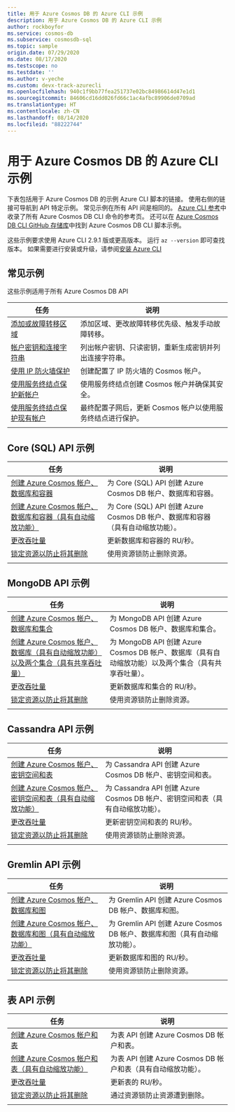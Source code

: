 ```yaml
---
title: 用于 Azure Cosmos DB 的 Azure CLI 示例
description: 用于 Azure Cosmos DB 的 Azure CLI 示例
author: rockboyfor
ms.service: cosmos-db
ms.subservice: cosmosdb-sql
ms.topic: sample
origin.date: 07/29/2020
ms.date: 08/17/2020
ms.testscope: no
ms.testdate: ''
ms.author: v-yeche
ms.custom: devx-track-azurecli
ms.openlocfilehash: 940c1f9bb77fea251737e02bc84986614d47e1d1
ms.sourcegitcommit: 84606cd16dd026fd66c1ac4afbc89906de0709ad
ms.translationtype: HT
ms.contentlocale: zh-CN
ms.lasthandoff: 08/14/2020
ms.locfileid: "88222744"
---
```

# <a name="azure-cli-samples-for-azure-cosmos-db"></a>用于 Azure Cosmos DB 的 Azure CLI 示例

下表包括用于 Azure Cosmos DB 的示例 Azure CLI 脚本的链接。 使用右侧的链接可导航到 API 特定示例。 常见示例在所有 API 间是相同的。 [Azure CLI 参考](https://docs.azure.cn/cli/cosmosdb?view=azure-cli-latest)中收录了所有 Azure Cosmos DB CLI 命令的参考页。 还可以在 [Azure Cosmos DB CLI GitHub 存储库](https://github.com/Azure-Samples/azure-cli-samples/tree/master/cosmosdb)中找到 Azure Cosmos DB CLI 脚本示例。

这些示例要求使用 Azure CLI 2.9.1 版或更高版本。 运行 `az --version` 即可查找版本。 如果需要进行安装或升级，请参阅[安装 Azure CLI](https://docs.azure.cn/cli/install-azure-cli?view=azure-cli-latest)

## <a name="common-samples"></a>常见示例

这些示例适用于所有 Azure Cosmos DB API

|任务 | 说明 |
|---|---|
| [添加或故障转移区域](scripts/cli/common/regions.md?toc=%2fcli%2ftoc.json) | 添加区域、更改故障转移优先级、触发手动故障转移。|
| [帐户密钥和连接字符串](scripts/cli/common/keys.md?toc=%2fcli%2ftoc.json) | 列出帐户密钥、只读密钥，重新生成密钥并列出连接字符串。|
| [使用 IP 防火墙保护](scripts/cli/common/ipfirewall.md?toc=%2fcli%2ftoc.json)| 创建配置了 IP 防火墙的 Cosmos 帐户。|
| [使用服务终结点保护新帐户](scripts/cli/common/service-endpoints.md?toc=%2fcli%2ftoc.json)| 使用服务终结点创建 Cosmos 帐户并确保其安全。|
| [使用服务终结点保护现有帐户](scripts/cli/common/service-endpoints-ignore-missing-vnet.md?toc=%2fcli%2ftoc.json)| 最终配置子网后，更新 Cosmos 帐户以使用服务终结点进行保护。|
|||

## <a name="core-sql-api-samples"></a>Core (SQL) API 示例

|任务 | 说明 |
|---|---|
| [创建 Azure Cosmos 帐户、数据库和容器](scripts/cli/sql/create.md?toc=%2fcli%2ftoc.json)| 为 Core (SQL) API 创建 Azure Cosmos DB 帐户、数据库和容器。 |
| [创建 Azure Cosmos 帐户、数据库和容器（具有自动缩放功能）](scripts/cli/sql/autoscale.md?toc=%2fcli%2ftoc.json)| 为 Core (SQL) API 创建 Azure Cosmos DB 帐户、数据库和容器（具有自动缩放功能）。 |
| [更改吞吐量](scripts/cli/sql/throughput.md?toc=%2fcli%2ftoc.json) | 更新数据库和容器的 RU/秒。|
| [锁定资源以防止将其删除](scripts/cli/sql/lock.md?toc=%2fcli%2ftoc.json)| 使用资源锁防止删除资源。|
|||

## <a name="mongodb-api-samples"></a>MongoDB API 示例

|任务 | 说明 |
|---|---|
| [创建 Azure Cosmos 帐户、数据库和集合](scripts/cli/mongodb/create.md?toc=%2fcli%2ftoc.json)| 为 MongoDB API 创建 Azure Cosmos DB 帐户、数据库和集合。 |
| [创建 Azure Cosmos 帐户、数据库（具有自动缩放功能）以及两个集合（具有共享吞吐量）](scripts/cli/mongodb/autoscale.md?toc=%2fcli%2ftoc.json)| 为 MongoDB API 创建 Azure Cosmos DB 帐户、数据库（具有自动缩放功能）以及两个集合（具有共享吞吐量）。 |
| [更改吞吐量](scripts/cli/mongodb/throughput.md?toc=%2fcli%2ftoc.json) | 更新数据库和集合的 RU/秒。|
| [锁定资源以防止将其删除](scripts/cli/mongodb/lock.md?toc=%2fcli%2ftoc.json)| 使用资源锁防止删除资源。|
|||

## <a name="cassandra-api-samples"></a>Cassandra API 示例

|任务 | 说明 |
|---|---|
| [创建 Azure Cosmos 帐户、密钥空间和表](scripts/cli/cassandra/create.md?toc=%2fcli%2ftoc.json)| 为 Cassandra API 创建 Azure Cosmos DB 帐户、密钥空间和表。 |
| [创建 Azure Cosmos 帐户、密钥空间和表（具有自动缩放功能）](scripts/cli/cassandra/autoscale.md?toc=%2fcli%2ftoc.json)| 为 Cassandra API 创建 Azure Cosmos DB 帐户、密钥空间和表（具有自动缩放功能）。 |
| [更改吞吐量](scripts/cli/cassandra/throughput.md?toc=%2fcli%2ftoc.json) | 更新密钥空间和表的 RU/秒。|
| [锁定资源以防止将其删除](scripts/cli/cassandra/lock.md?toc=%2fcli%2ftoc.json)| 使用资源锁防止删除资源。|
|||

## <a name="gremlin-api-samples"></a>Gremlin API 示例

|任务 | 说明 |
|---|---|
| [创建 Azure Cosmos 帐户、数据库和图](scripts/cli/gremlin/create.md?toc=%2fcli%2ftoc.json)| 为 Gremlin API 创建 Azure Cosmos DB 帐户、数据库和图。 |
| [创建 Azure Cosmos 帐户、数据库和图（具有自动缩放功能）](scripts/cli/gremlin/autoscale.md?toc=%2fcli%2ftoc.json)| 为 Gremlin API 创建 Azure Cosmos DB 帐户、数据库和图（具有自动缩放功能）。 |
| [更改吞吐量](scripts/cli/gremlin/throughput.md?toc=%2fcli%2ftoc.json) | 更新数据库和图的 RU/秒。|
| [锁定资源以防止将其删除](scripts/cli/gremlin/lock.md?toc=%2fcli%2ftoc.json)| 使用资源锁防止删除资源。|
|||

## <a name="table-api-samples"></a>表 API 示例

|任务 | 说明 |
|---|---|
| [创建 Azure Cosmos 帐户和表](scripts/cli/table/create.md?toc=%2fcli%2ftoc.json)| 为表 API 创建 Azure Cosmos DB 帐户和表。 |
| [创建 Azure Cosmos 帐户和表（具有自动缩放功能）](scripts/cli/table/autoscale.md?toc=%2fcli%2ftoc.json)| 为表 API 创建 Azure Cosmos DB 帐户和表（具有自动缩放功能）。 |
| [更改吞吐量](scripts/cli/table/throughput.md?toc=%2fcli%2ftoc.json) | 更新表的 RU/秒。|
| [锁定资源以防止将其删除](scripts/cli/table/lock.md?toc=%2fcli%2ftoc.json)| 通过资源锁防止资源遭到删除。|
|||

<!-- Update_Description: update meta properties, wording update, update link -->